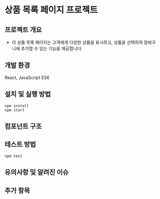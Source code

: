 # 상품 목록 페이지 프로젝트

## 프로젝트 개요

- 이 상품 목록 페이지는 고객에게 다양한 상품을 표시하고, 상품을 선택하여 장바구니에 추가할 수 있는 기능을 제공합니다.

## 개발 환경

React, JavaScript ES6

<!-- TODO: 버전 명시 (ex. React 17.0) -->

## 설치 및 실행 방법

```
npm install
npm start
```

## 컴포넌트 구조

<!-- 주요 컴포넌트들의 구조와 역할

예시:

- `ProductList`: 상품 목록을 보여줍니다.
- `ProductCard`: 각 상품의 정보를 보여줍니다. -->

## 테스트 방법

```
npm test
```

## 유의사항 및 알려진 이슈

<!-- 버그, 해결하지 못한 문제, 추가하고 싶은 기능 등

예시: 현재 safari 브라우저에서 접속시에는 폰트가 다르게 보이는 이슈가 있습니다. -->

## 추가 항목

<!-- 문서화에 추가하고 싶은 기타 내용

예시: 참고한 자료 등 -->
